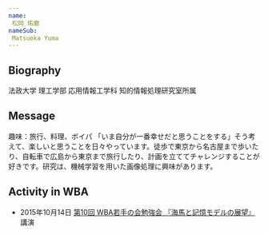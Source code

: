 ```yaml
---
name:
 松岡 佑磨
nameSub:
 Matsuoka Yuma
---
```


## Biography
法政大学 理工学部 応用情報工学科 知的情報処理研究室所属

## Message
趣味：旅行、料理、ボイパ
「いま自分が一番幸せだと思うことをする」そう考えて、楽しいと思うことを日々やっています。徒歩で東京から名古屋まで歩いたり、自転車で広島から東京まで旅行したり、計画を立ててチャレンジすることが好きです。研究は、機械学習を用いた画像処理に興味があります。

## Activity in WBA
- 2015年10月14日 [第10回 WBA若手の会勉強会 『海馬と記憶モデルの展望』](http://wbawakate.jp/posts/events/10th/) 講演
